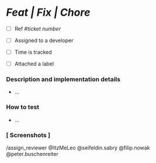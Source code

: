 # *Feat | Fix | Chore*

- [ ] Ref #*ticket number*
- [ ] Assigned to a developer
- [ ] Time is tracked
- [ ] Attached a label


### Description and implementation details
- ...

### How to test
- ...

### [ Screenshots ]

/assign_reviewer @ItzMeLeo @seifeldin.sabry @filip.nowak @peter.buschenreiter
